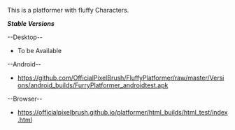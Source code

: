 This is a platformer with fluffy Characters.

__*Stable Versions*__

--Desktop--

- To be Available


--Android--

- https://github.com/OfficialPixelBrush/FluffyPlatformer/raw/master/Versions/android_builds/FurryPlatformer_androidtest.apk


--Browser--

- https://officialpixelbrush.github.io/platformer/html_builds/html_test/index.html
